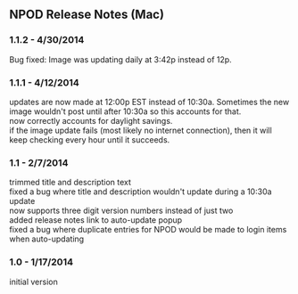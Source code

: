 ## NPOD Release Notes (Mac)

### 1.1.2 - 4/30/2014
Bug fixed: Image was updating daily at 3:42p instead of 12p.

### 1.1.1 - 4/12/2014
updates are now made at 12:00p EST instead of 10:30a. Sometimes the new image wouldn't post until after 10:30a so this accounts for that.  
now correctly accounts for daylight savings.  
if the image update fails (most likely no internet connection), then it will keep checking every hour until it succeeds.

### 1.1 - 2/7/2014
trimmed title and description text  
fixed a bug where title and description wouldn't update during a 10:30a update  
now supports three digit version numbers instead of just two  
added release notes link to auto-update popup  
fixed a bug where duplicate entries for NPOD would be made to login items when auto-updating

### 1.0 - 1/17/2014
initial version

